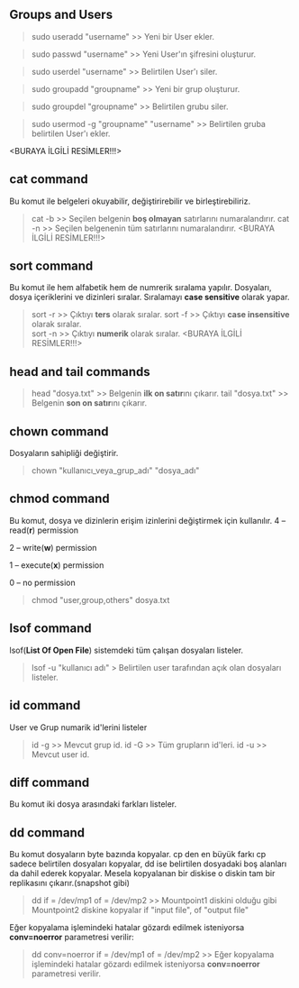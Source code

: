 ## Groups and Users
> sudo useradd "username"                 >> Yeni bir User ekler.

> sudo passwd "username"                  >> Yeni User'ın şifresini oluşturur.

> sudo userdel "username"                 >> Belirtilen User'ı siler.

> sudo groupadd "groupname"               >> Yeni bir grup oluşturur.

> sudo groupdel "groupname"               >> Belirtilen grubu siler.

> sudo usermod -g "groupname" "username"  >> Belirtilen gruba belirtilen User'ı ekler.

<BURAYA İLGİLİ RESİMLER!!!>

## cat command
Bu komut ile  belgeleri okuyabilir, değiştirirebilir ve birleştirebiliriz.
> cat -b   >> Seçilen belgenin **boş olmayan**  satırlarını numaralandırır.
> cat -n   >> Seçilen belgenenin tüm satırlarını numaralandırır.
<BURAYA İLGİLİ RESİMLER!!!>

## sort command
Bu komut ile hem alfabetik hem de numrerik sıralama yapılır. Dosyaları, dosya içeriklerini ve dizinleri sıralar. Sıralamayı **case sensitive** olarak yapar.

> sort -r  >> Çıktıyı **ters** olarak sıralar.
> sort -f  >> Çıktıyı **case insensitive** olarak sıralar.  
> sort -n  >> Çıktıyı **numerik** olarak sıralar.
<BURAYA İLGİLİ RESİMLER!!!>

## head and tail commands
> head "dosya.txt" >> Belgenin **ilk on satır**ını çıkarır.
> tail "dosya.txt" >> Belgenin **son on satır**ını çıkarır.

## chown command
Dosyaların sahipliği değiştirir.

> chown "kullanıcı_veya_grup_adı" "dosya_adı"

## chmod command
Bu komut, dosya ve dizinlerin erişim izinlerini değiştirmek için kullanılır.
4 – read(**r**) permission 

2 – write(**w**) permission

1 – execute(**x**) permission

0 – no permission

> chmod "user,group,others" dosya.txt

## lsof command
lsof(**List Of Open File**) sistemdeki tüm çalışan dosyaları listeler.

> lsof -u "kullanıcı adı" > Belirtilen user tarafından açık olan dosyaları listeler.


## id command 
User ve Grup numarik id'lerini listeler

> id -g >> Mevcut grup id.
> id -G >> Tüm grupların id'leri.
> id -u >> Mevcut user id.

## diff command
Bu komut iki dosya arasındaki farkları listeler.

## dd command
Bu komut dosyaların byte bazında kopyalar. cp den en büyük farkı cp sadece belirtilen dosyaları kopyalar, dd ise belirtilen dosyadaki boş alanları da dahil ederek kopyalar. Mesela kopyalanan bir diskise o diskin tam bir replikasını çıkarır.(snapshot gibi)

> dd if = /dev/mp1 of = /dev/mp2 >> Mountpoint1 diskini olduğu gibi Mountpoint2 diskine kopyalar
if "input file", of "output file"

Eğer kopyalama işlemindeki  hatalar gözardı edilmek isteniyorsa **conv=noerror** parametresi verilir:
> dd conv=noerror if = /dev/mp1 of = /dev/mp2 >> Eğer kopyalama işlemindeki  hatalar gözardı edilmek isteniyorsa **conv=noerror** parametresi verilir.


